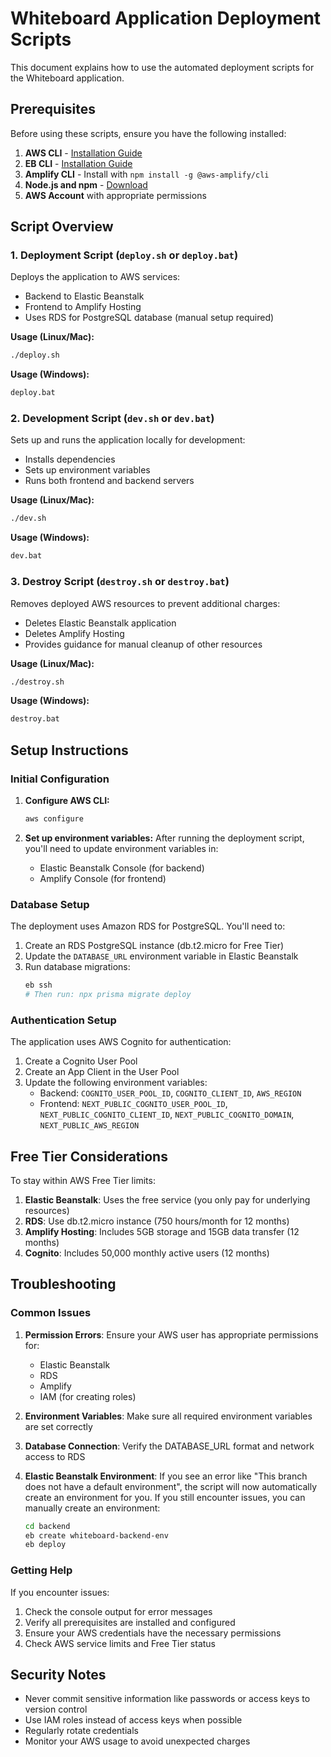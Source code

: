 # Whiteboard Application Deployment Scripts

This document explains how to use the automated deployment scripts for the Whiteboard application.

## Prerequisites

Before using these scripts, ensure you have the following installed:

1. **AWS CLI** - [Installation Guide](https://docs.aws.amazon.com/cli/latest/userguide/install-cliv2.html)
2. **EB CLI** - [Installation Guide](https://docs.aws.amazon.com/elasticbeanstalk/latest/dg/eb-cli3-install.html)
3. **Amplify CLI** - Install with `npm install -g @aws-amplify/cli`
4. **Node.js and npm** - [Download](https://nodejs.org/)
5. **AWS Account** with appropriate permissions

## Script Overview

### 1. Deployment Script (`deploy.sh` or `deploy.bat`)

Deploys the application to AWS services:
- Backend to Elastic Beanstalk
- Frontend to Amplify Hosting
- Uses RDS for PostgreSQL database (manual setup required)

**Usage (Linux/Mac):**
```bash
./deploy.sh
```

**Usage (Windows):**
```cmd
deploy.bat
```

### 2. Development Script (`dev.sh` or `dev.bat`)

Sets up and runs the application locally for development:
- Installs dependencies
- Sets up environment variables
- Runs both frontend and backend servers

**Usage (Linux/Mac):**
```bash
./dev.sh
```

**Usage (Windows):**
```cmd
dev.bat
```

### 3. Destroy Script (`destroy.sh` or `destroy.bat`)

Removes deployed AWS resources to prevent additional charges:
- Deletes Elastic Beanstalk application
- Deletes Amplify Hosting
- Provides guidance for manual cleanup of other resources

**Usage (Linux/Mac):**
```bash
./destroy.sh
```

**Usage (Windows):**
```cmd
destroy.bat
```

## Setup Instructions

### Initial Configuration

1. **Configure AWS CLI:**
   ```bash
   aws configure
   ```

2. **Set up environment variables:**
   After running the deployment script, you'll need to update environment variables in:
   - Elastic Beanstalk Console (for backend)
   - Amplify Console (for frontend)

### Database Setup

The deployment uses Amazon RDS for PostgreSQL. You'll need to:

1. Create an RDS PostgreSQL instance (db.t2.micro for Free Tier)
2. Update the `DATABASE_URL` environment variable in Elastic Beanstalk
3. Run database migrations:
   ```bash
   eb ssh
   # Then run: npx prisma migrate deploy
   ```

### Authentication Setup

The application uses AWS Cognito for authentication:

1. Create a Cognito User Pool
2. Create an App Client in the User Pool
3. Update the following environment variables:
   - Backend: `COGNITO_USER_POOL_ID`, `COGNITO_CLIENT_ID`, `AWS_REGION`
   - Frontend: `NEXT_PUBLIC_COGNITO_USER_POOL_ID`, `NEXT_PUBLIC_COGNITO_CLIENT_ID`, 
     `NEXT_PUBLIC_COGNITO_DOMAIN`, `NEXT_PUBLIC_AWS_REGION`

## Free Tier Considerations

To stay within AWS Free Tier limits:

1. **Elastic Beanstalk**: Uses the free service (you only pay for underlying resources)
2. **RDS**: Use db.t2.micro instance (750 hours/month for 12 months)
3. **Amplify Hosting**: Includes 5GB storage and 15GB data transfer (12 months)
4. **Cognito**: Includes 50,000 monthly active users (12 months)

## Troubleshooting

### Common Issues

1. **Permission Errors**: Ensure your AWS user has appropriate permissions for:
   - Elastic Beanstalk
   - RDS
   - Amplify
   - IAM (for creating roles)

2. **Environment Variables**: Make sure all required environment variables are set correctly

3. **Database Connection**: Verify the DATABASE_URL format and network access to RDS

4. **Elastic Beanstalk Environment**: If you see an error like "This branch does not have a default environment", the script will now automatically create an environment for you. If you still encounter issues, you can manually create an environment:
   ```bash
   cd backend
   eb create whiteboard-backend-env
   eb deploy
   ```

### Getting Help

If you encounter issues:
1. Check the console output for error messages
2. Verify all prerequisites are installed and configured
3. Ensure your AWS credentials have the necessary permissions
4. Check AWS service limits and Free Tier status

## Security Notes

- Never commit sensitive information like passwords or access keys to version control
- Use IAM roles instead of access keys when possible
- Regularly rotate credentials
- Monitor your AWS usage to avoid unexpected charges